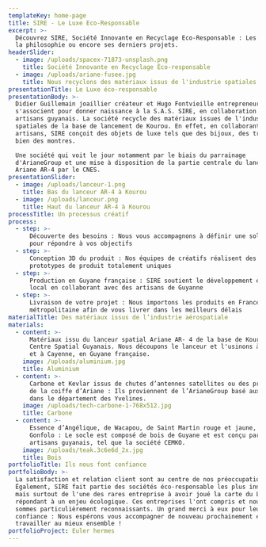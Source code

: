 ```yaml
---
templateKey: home-page
title: SIRE - Le Luxe Eco-Responsable
excerpt: >-
  Découvrez SIRE, Société Innovante en Recyclage Eco-Responsable : Les origines,
  la philosophie ou encore ses derniers projets.
headerSlider:
  - image: /uploads/spacex-71873-unsplash.png
    title: Société Innovante en Recyclage Éco-responsable
  - image: /uploads/ariane-fusee.jpg
    title: Nous recyclons des matériaux issus de l'industrie spatiales
presentationTitle: Le Luxe éco-responsable
presentationBody: >-
  Didier Guillemain joaillier créateur et Hugo Fontvieille entrepreneur du web
  s'associent pour donner naissance à la S.A.S. SIRE, en collaboration avec les
  artisans guyanais. La société recycle des matériaux issues de l'industrie
  spatiales de la base de lancement de Kourou. En effet, en collaborant avec des
  artisans, SIRE conçoit des objets de luxe tels que des bijoux, des trophées ou
  bien des montres. 

  Une société qui voit le jour notamment par le biais du parrainage
  d'ArianeGroup et une mise à disposition de la partie centrale du lanceur
  Ariane AR-4 par le CNES.
presentationSlider:
  - image: /uploads/lanceur-1.png
    title: Bas du lanceur AR-4 à Kourou
  - image: /uploads/lanceur.png
    title: Haut du lanceur AR-4 à Kourou
processTitle: Un processus créatif
process:
  - step: >-
      Découverte des besoins : Nous vous accompagnons à définir une solution
      pour répondre à vos objectifs
  - step: >-
      Conception 3D du produit : Nos équipes de créatifs réalisent des
      prototypes de produit totalement uniques
  - step: >-
      Production en Guyane française : SIRE soutient le développement économique
      local en collaborant avec des artisans de Guyanne
  - step: >-
      Livraison de votre projet : Nous importons les produits en France
      métropolitaine afin de vous livrer dans les meilleurs délais
materialTitle: Des matériaux issus de l’industrie aérospatiale
materials:
  - content: >-
      Matériaux issu du lanceur spatial Ariane AR- 4 de la base de Kourou au
      Centre Spatial Guyanais. Nous découpons le lanceur et l'usinons à Kourou
      et à Cayenne, en Guyane française.
    image: /uploads/aluminium.jpg
    title: Aluminium
  - content: >-
      Carbone et Kevlar issus de chutes d’antennes satellites ou des protections
      de la coiffe d’Ariane : Ils proviennent de l’ArianeGroup basé aux Mureaux
      dans le département des Yvelines.
    image: /uploads/tech-carbone-1-768x512.jpg
    title: Carbone
  - content: >-
      Essence d’Angélique, de Wacapou, de Saint Martin rouge et jaune, ou de
      Gonfolo : Le socle est composé de bois de Guyane et est conçu par des
      artisans guyanais, tel que la société CEMKO.
    image: /uploads/teak.3c6e6d_2x.jpg
    title: Bois
portfolioTitle: Ils nous font confiance
portfolioBody: >-
  La satisfaction et relation client sont au centre de nos préoccupations.
  Également, SIRE fait partie des sociétés éco-responsable les plus innovantes
  mais surtout de l'une des rares entreprise à avoir joué la carte du Luxe en
  répondant à un enjeu écologique. Ces entreprises l'ont compris et nous leurs
  sommes particulièrement reconnaissants. Un grand merci à eux pour leur
  confiance : Nous espérons vous accompagner de nouveau prochainement et
  travailler au mieux ensemble !
portfolioProject: Euler hermes
---
```


